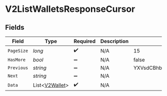 # V2ListWalletsResponseCursor


## Fields

| Field                                                 | Type                                                  | Required                                              | Description                                           | Example                                               |
| ----------------------------------------------------- | ----------------------------------------------------- | ----------------------------------------------------- | ----------------------------------------------------- | ----------------------------------------------------- |
| `PageSize`                                            | *long*                                                | :heavy_check_mark:                                    | N/A                                                   | 15                                                    |
| `HasMore`                                             | *bool*                                                | :heavy_minus_sign:                                    | N/A                                                   | false                                                 |
| `Previous`                                            | *string*                                              | :heavy_minus_sign:                                    | N/A                                                   | YXVsdCBhbmQgYSBtYXhpbXVtIG1heF9yZXN1bHRzLol=          |
| `Next`                                                | *string*                                              | :heavy_minus_sign:                                    | N/A                                                   |                                                       |
| `Data`                                                | List<[V2Wallet](../../Models/Components/V2Wallet.md)> | :heavy_check_mark:                                    | N/A                                                   |                                                       |